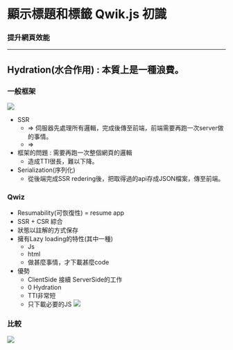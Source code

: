 # 顯示標題和標籤 Qwik.js 初識
### 提升網頁效能
---
## Hydration(水合作用) : 本質上是一種浪費。
### 一般框架
![](https://i.imgur.com/GbC85Za.png)
- SSR 
    - => 伺服器先處理所有邏輯，完成後傳至前端，前端需要再跑一次server做的事情。
    - =>
- 框架的問題 : 需要再跑一次整個網頁的邏輯
    - 造成TTI很長，難以下降。
- Serialization(序列化)
    - 從後端完成SSR redering後，把取得過的api存成JSON檔案，傳至前端。 

### Qwiz
- Resumability(可恢復性) = resume app
- SSR + CSR 綜合
- 狀態以註解的方式保存
- 擁有Lazy loading的特性(其中一種)
    - Js
    - html
    - 做甚麼事情，才下載甚麼code
- 優勢
    - ClientSide 接續 ServerSide的工作
    - 0 Hydration
    - TTI非常短
    - 只下載必要的JS
![](https://i.imgur.com/JkOeMcI.png)

### 比較
![](https://i.imgur.com/Nc4lSZM.png)

